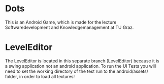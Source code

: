 # Dots
This is an Android Game, which is made for the lecture Softwaredevelopment and  Knowledgemanagement at TU Graz.

# LevelEditor
The LevelEditor is located in this separate branch (LevelEditor) because it is a swing application not an android application.
To run the UI Tests you will need to set the working directory of the test run to the android/assets/ folder, in order to load all textures!
